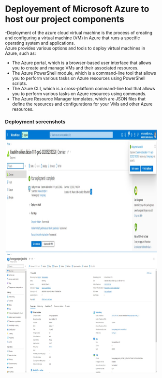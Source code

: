 <h1 center="align">Deployement of Microsoft Azure to host our project components</h1>

-Deployment of the azure cloud virtual machine is the process of creating and configuring a virtual machine (VM) in Azure that runs a specific operating system and applications.</br>
Azure provides various options and tools to deploy virtual machines in Azure, such as:</br>

- The Azure portal, which is a browser-based user interface that allows you to create and manage VMs
and their associated resources.</br>
- The Azure PowerShell module, which is a command-line tool that allows you to perform various tasks
on Azure resources using PowerShell scripts.</br>
- The Azure CLI, which is a cross-platform command-line tool that allows you to perform various tasks
on Azure resources using commands.</br>
- The Azure Resource Manager templates, which are JSON files that define the resources and
configurations for your VMs and other Azure resources.</br>

<h3 center="align">Deployment screenshots</h3>
<p align="center">
   <img src="Images/Microsoft Azure Deployment.jpeg" width="500" height="400">
   <img src="Images/Microsoft Azure final configuration.jpeg" width="500" height="400">
</p>
